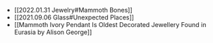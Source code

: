 * [[2022.01.31 Jewelry#Mammoth Bones]]
* [[2021.09.06 Glass#Unexpected Places]]
* [[Mammoth Ivory Pendant Is Oldest Decorated Jewellery Found in Eurasia by Alison George]]
